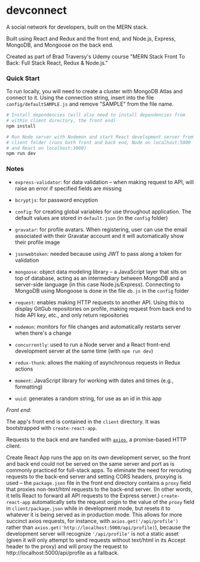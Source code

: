 # devconnect

A social network for developers, built on the MERN stack.

Built using React and Redux and the front end, and Node.js, Express, MongoDB, and Mongoose on the back end.

Created as part of Brad Traversy's Udemy course "MERN Stack Front To Back: Full Stack React, Redux & Node.js."

### Quick Start

To run locally, you will need to create a cluster with MongoDB Atlas and connect to it. Using the connection string, insert into the file `config/defaultSAMPLE.js` and remove "SAMPLE" from the file name.

```bash
# Install dependencies (will also need to install dependencies from
# within client directory, the front end)
npm install

# Run Node server with Nodemon and start React development server from
# client folder (runs both front and back end, Node on localhost:5000
# and React on localhost:3000)
npm run dev
```

### Notes

- `express-validator`: for data validation – when making request to API, will raise an error if specified fields are missing

- `bcryptjs`: for password encyption

- `config`: for creating global variables for use throughout application. The default values are stored in `default.json` (in the `config` folder)

- `gravatar`: for profile avatars. When registering, user can use the email associated with their Gravatar account and it will automatically show their profile image

- `jsonwebtoken`: needed because using JWT to pass along a token for validation

- `mongoose`: object data modeling library – a JavaScript layer that sits on top of database, acting as an intermediary between MongoDB and a server-side language (in this case Node.js/Express). Connecting to MongoDB using Mongoose is done in the file `db.js` in the `config` folder

- `request`: enables making HTTP requests to another API. Using this to display GitGub repositories on profile, making request from back end to hide API key, etc., and only return repositories

- `nodemon`: monitors for file changes and automatically restarts server when there's a change

- `concurrently`: used to run a Node server and a React front-end development server at the same time (with `npm run dev`)

- `redux-thunk`: allows the making of asynchronous requests in Redux actions

- `moment`: JavaScript library for working with dates and times (e.g., formatting)

- `uuid`: generates a random string, for use as an id in this app

_Front end:_

The app's front end is contained in the `client` directory. It was bootstrapped with `create-react-app`.

Requests to the back end are handled with [`axios`](https://www.npmjs.com/package/axios), a promise-based HTTP client.

Create React App runs the app on its own development server, so the front and back end could not be served on the same server and port as is commonly practiced for full-stack apps. To eliminate the need for rerouting requests to the back-end server and setting CORS headers, proxying is used – the `package.json` file in the front end directory contains a `proxy` field that proxies non-text/html requests to the back-end server. (In other words, it tells React to forward all API requests to the Express server.) `create-react-app` automatically sets the request origin to the value of the `proxy` field in `client/package.json` while in development mode, but resets it to whatever it is being served as in production mode. This allows for more succinct axios requests, for instance, with `axios.get('/api/profile')` rather than `axios.get('http://localhost:5000/api/profile)`), because the development server will recognize `'/api/profile'` is not a static asset (given it will only attempt to send requests without text/html in its Accept header to the proxy) and will proxy the request to http://localhost:5000/api/profile as a fallback.
